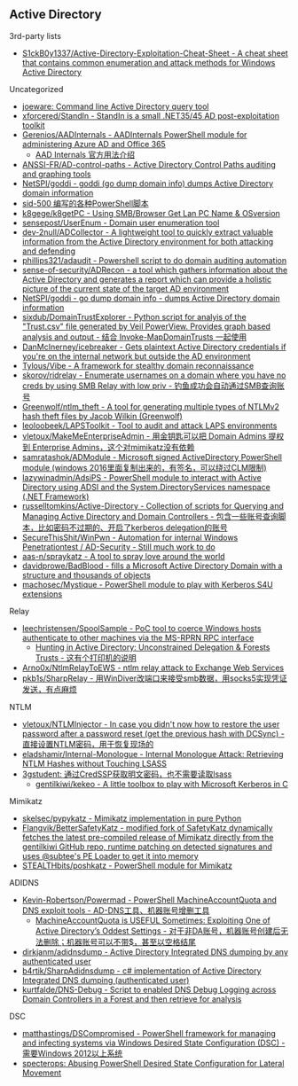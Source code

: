## Active Directory

3rd-party lists

* [S1ckB0y1337/Active-Directory-Exploitation-Cheat-Sheet - A cheat sheet that contains common enumeration and attack methods for Windows Active Directory](https://github.com/S1ckB0y1337/Active-Directory-Exploitation-Cheat-Sheet)

Uncategorized

* [joeware: Command line Active Directory query tool](http://www.joeware.net/freetools/tools/adfind/)
* [xforcered/StandIn - StandIn is a small .NET35/45 AD post-exploitation toolkit](https://github.com/xforcered/StandIn)
* [Gerenios/AADInternals - AADInternals PowerShell module for administering Azure AD and Office 365](https://github.com/Gerenios/AADInternals)
  * [AAD Internals 官方用法介绍](https://o365blog.com/aadinternals/#install-aadintptaspy)
* [ANSSI-FR/AD-control-paths - Active Directory Control Paths auditing and graphing tools](https://github.com/ANSSI-FR/AD-control-paths)
* [NetSPI/goddi - goddi (go dump domain info) dumps Active Directory domain information](https://github.com/NetSPI/goddi)
* [sid-500 编写的各种PowerShell脚本](https://sid-500.com/downloads/)
* [k8gege/k8getPC - Using SMB/Browser Get Lan PC Name & OSversion](https://github.com/k8gege/k8getPC)
* [sensepost/UserEnum - Domain user enumeration tool](https://github.com/sensepost/UserEnum)
* [dev-2null/ADCollector - A lightweight tool to quickly extract valuable information from the Active Directory environment for both attacking and defending](https://github.com/dev-2null/ADCollector)
* [phillips321/adaudit - Powershell script to do domain auditing automation](https://github.com/phillips321/adaudit)
* [sense-of-security/ADRecon - a tool which gathers information about the Active Directory and generates a report which can provide a holistic picture of the current state of the target AD environment](https://github.com/sense-of-security/ADRecon)
* [NetSPI/goddi - go dump domain info - dumps Active Directory domain information](https://github.com/NetSPI/goddi)
* [sixdub/DomainTrustExplorer - Python script for analyis of the "Trust.csv" file generated by Veil PowerView. Provides graph based analysis and output - 结合 Invoke-MapDomainTrusts 一起使用](https://github.com/sixdub/DomainTrustExplorer)
* [DanMcInerney/icebreaker - Gets plaintext Active Directory credentials if you're on the internal network but outside the AD environment](https://github.com/DanMcInerney/icebreaker)
* [Tylous/Vibe - A framework for stealthy domain reconnaissance](https://github.com/Tylous/Vibe)
* [skorov/ridrelay - Enumerate usernames on a domain where you have no creds by using SMB Relay with low priv - 钓鱼成功会自动通过SMB查询账号](https://github.com/skorov/ridrelay)
* [Greenwolf/ntlm_theft - A tool for generating multiple types of NTLMv2 hash theft files by Jacob Wilkin (Greenwolf)](https://github.com/Greenwolf/ntlm_theft)
* [leoloobeek/LAPSToolkit - Tool to audit and attack LAPS environments](https://github.com/leoloobeek/LAPSToolkit)
* [vletoux/MakeMeEnterpriseAdmin - 用金钥匙可以把 Domain Admins 提权到 Enterprise Admins，这个对mimikatz没有依赖](https://github.com/vletoux/MakeMeEnterpriseAdmin)
* [samratashok/ADModule - Microsoft signed ActiveDirectory PowerShell module (windows 2016里面复制出来的，有签名，可以绕过CLM限制)](https://github.com/samratashok/ADModule)
* [lazywinadmin/AdsiPS - PowerShell module to interact with Active Directory using ADSI and the System.DirectoryServices namespace (.NET Framework)](https://github.com/lazywinadmin/AdsiPS)
* [russelltomkins/Active-Directory - Collection of scripts for Querying and Managing Active Directory and Domain Controllers - 包含一些账号查询脚本，比如密码不过期的、开启了kerberos delegation的账号](https://github.com/russelltomkins/Active-Directory)
* [SecureThisShit/WinPwn - Automation for internal Windows Penetrationtest / AD-Security - Still much work to do](https://github.com/SecureThisShit/WinPwn)
* [aas-n/spraykatz - A tool to spray love around the world](https://github.com/aas-n/spraykatz)
* [davidprowe/BadBlood - fills a Microsoft Active Directory Domain with a structure and thousands of objects](https://github.com/davidprowe/BadBlood)
* [machosec/Mystique - PowerShell module to play with Kerberos S4U extensions](https://github.com/machosec/Mystique)

Relay

* [leechristensen/SpoolSample - PoC tool to coerce Windows hosts authenticate to other machines via the MS-RPRN RPC interface](https://github.com/leechristensen/SpoolSample)
  * [Hunting in Active Directory: Unconstrained Delegation & Forests Trusts - 这有个打印机的说明](https://posts.specterops.io/hunting-in-active-directory-unconstrained-delegation-forests-trusts-71f2b33688e1)
* [Arno0x/NtlmRelayToEWS - ntlm relay attack to Exchange Web Services](https://github.com/Arno0x/NtlmRelayToEWS)
* [pkb1s/SharpRelay - 用WinDiver改端口来接受smb数据，用socks5实现凭证发送，有点麻烦](https://github.com/pkb1s/SharpRelay)

NTLM

* [vletoux/NTLMInjector - In case you didn't now how to restore the user password after a password reset (get the previous hash with DCSync) - 直接设置NTLM密码，用于恢复现场的](https://github.com/vletoux/NTLMInjector)
* [eladshamir/Internal-Monologue - Internal Monologue Attack: Retrieving NTLM Hashes without Touching LSASS](https://github.com/eladshamir/Internal-Monologue)
* [3gstudent: 通过CredSSP获取明文密码，也不需要读取lsass](https://github.com/3gstudent/3gstudent.github.io/blob/47cdaae15d36b78cc34761662a1471dff0223050/_posts/2020-8-6-%E6%B8%97%E9%80%8F%E6%8A%80%E5%B7%A7%E2%80%94%E2%80%94%E9%80%9A%E8%BF%87CredSSP%E5%AF%BC%E5%87%BA%E7%94%A8%E6%88%B7%E7%9A%84%E6%98%8E%E6%96%87%E5%8F%A3%E4%BB%A4.md)
  * [gentilkiwi/kekeo - A little toolbox to play with Microsoft Kerberos in C](https://github.com/gentilkiwi/kekeo)

Mimikatz

* [skelsec/pypykatz - Mimikatz implementation in pure Python](https://github.com/skelsec/pypykatz)
* [Flangvik/BetterSafetyKatz - modified fork of SafetyKatz dynamically fetches the latest pre-compiled release of Mimikatz directly from the gentilkiwi GitHub repo, runtime patching on detected signatures and uses @subtee's PE Loader to get it into memory](https://github.com/Flangvik/BetterSafetyKatz)
* [STEALTHbits/poshkatz - PowerShell module for Mimikatz](https://github.com/STEALTHbits/poshkatz)

ADIDNS

* [Kevin-Robertson/Powermad - PowerShell MachineAccountQuota and DNS exploit tools - AD-DNS工具、机器账号增删工具](https://github.com/Kevin-Robertson/Powermad)
  * [MachineAccountQuota is USEFUL Sometimes: Exploiting One of Active Directory’s Oddest Settings - 对于非DA账号，机器账号创建后无法删除；机器账号可以不带$，甚至以空格结尾](https://blog.netspi.com/machineaccountquota-is-useful-sometimes/)
* [dirkjanm/adidnsdump - Active Directory Integrated DNS dumping by any authenticated user](https://github.com/dirkjanm/adidnsdump)
* [b4rtik/SharpAdidnsdump - c# implementation of Active Directory Integrated DNS dumping (authenticated user)](https://github.com/b4rtik/SharpAdidnsdump)
* [kurtfalde/DNS-Debug - Script to enabled DNS Debug Logging across Domain Controllers in a Forest and then retrieve for analysis](https://github.com/kurtfalde/DNS-Debug)

DSC

* [matthastings/DSCompromised - PowerShell framework for managing and infecting systems via Windows Desired State Configuration (DSC) - 需要Windows 2012以上系统](https://github.com/matthastings/DSCompromised)
* [specterops: Abusing PowerShell Desired State Configuration for Lateral Movement](https://posts.specterops.io/abusing-powershell-desired-state-configuration-for-lateral-movement-ca42ddbe6f06)  

